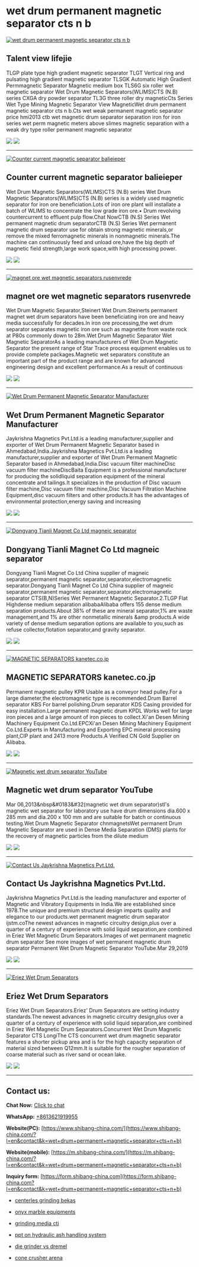 # wet drum permanent magnetic separator cts n b

<a href="https://swt.shibang-china.com/?l=en&img&k=wet+drum+permanent+magnetic+separator+cts+n+b" target="_blank">![wet drum permanent magnetic separator cts n b](http://static.shibang-china.com/all-800x300/778.jpg)</a>

## Talent view lifejie
TLGP plate type high gradient magnetic separator TLGT Vertical ring and pulsating high gradient magnetic separator TLSGK Automatic High Gradient Permmagnetic Separator Magnetic medium box TLS6G six roller wet magnetic separator Wet Drum Magnetic Separators(WLIMS)CTS (N.B) series CXGA dry powder separator TL3G three roller dry magneticCts Series Wet Type Mining Magnetic Separator View MagneticWet drum permanent magnetic separator cts n b.Cts wet weak permanent magnetic separator price hmi2013 ctb wet magnetic drum separator separation iron for iron series wet perm magnetic meters above slimes magnetic separation with a weak dry type roller permanent magnetic separator


<a href="https://whatsapp.shibangsoft.com/WhatsApp.php" target="_blank" title="WhatsApp">![](http://static.shibang-china.com/icon/whatsapp.png)</a> <a href="https://swt.shibang-china.com/?l=en&icon&k=wet+drum+permanent+magnetic+separator+cts+n+b" target="_blank">![](http://static.shibang-china.com/icon/chat-en.png)</a>

---

<a href="https://swt.shibang-china.com/?l=en&img&k=wet+drum+permanent+magnetic+separator+cts+n+b" target="_blank">![Counter current magnetic separator balieieper](http://static.shibang-china.com/all-800x300/1180.jpg)</a>

## Counter current magnetic separator balieieper
Wet Drum Magnetic Separators(WLIMS)CTS (N.B) series Wet Drum Magnetic Separators(WLIMS)CTS (N.B) series is a widely used magnetic separator for iron ore beneficiation.Lots of iron ore plant will installate a batch of WLIMS to concentrate the low grade iron ore.• Drum revolving countercurrent to effluent pulp flow.Chat NowCTB (N.S) Series Wet permanent magnetic drum separatorCTB (N.S) Series Wet permanent magnetic drum separator use for obtain strong magnetic minerals,or remove the mixed ferromagnetic minerals in nonmagnetic minerals.The machine can continuously feed and unload ore,have the big depth of magnetic field strength,large work space,with high processing power.


<a href="https://whatsapp.shibangsoft.com/WhatsApp.php" target="_blank" title="WhatsApp">![](http://static.shibang-china.com/icon/whatsapp.png)</a> <a href="https://swt.shibang-china.com/?l=en&icon&k=wet+drum+permanent+magnetic+separator+cts+n+b" target="_blank">![](http://static.shibang-china.com/icon/chat-en.png)</a>

---

<a href="https://swt.shibang-china.com/?l=en&img&k=wet+drum+permanent+magnetic+separator+cts+n+b" target="_blank">![magnet ore wet magnetic separators rusenvrede](http://static.shibang-china.com/all-800x300/1315.jpg)</a>

## magnet ore wet magnetic separators rusenvrede
Wet Drum Magnetic Separator,Steinert Wet Drum.Steinerts permanent magnet wet drum separators have been beneficiating iron ore and heavy media successfully for decades.In iron ore processing,the wet drum separator separates magnetic iron ore such as magnetite from waste rock at P80s commonly down to 28m.Wet Drum Magnetic Separator Wet Magnetic SeparatorAs a leading manufacturers of Wet Drum Magnetic Separator the present range of Star Trace process equipment enables us to provide complete packages.Magnetic wet separators constitute an important part of the product range and are known for advanced engineering design and excellent performance.As a result of continuous


<a href="https://whatsapp.shibangsoft.com/WhatsApp.php" target="_blank" title="WhatsApp">![](http://static.shibang-china.com/icon/whatsapp.png)</a> <a href="https://swt.shibang-china.com/?l=en&icon&k=wet+drum+permanent+magnetic+separator+cts+n+b" target="_blank">![](http://static.shibang-china.com/icon/chat-en.png)</a>

---

<a href="https://swt.shibang-china.com/?l=en&img&k=wet+drum+permanent+magnetic+separator+cts+n+b" target="_blank">![Wet Drum Permanent Magnetic Separator Manufacturer](http://static.shibang-china.com/all-800x300/243.jpg)</a>

## Wet Drum Permanent Magnetic Separator Manufacturer
Jaykrishna Magnetics Pvt.Ltd.is a leading manufacturer,supplier and exporter of Wet Drum Permanent Magnetic Separator based in Ahmedabad,India.Jaykrishna Magnetics Pvt.Ltd.is a leading manufacturer,supplier and exporter of Wet Drum Permanent Magnetic Separator based in Ahmedabad,India.Disc vacuum filter machineDisc vacuum filter machineDiscBaita Equipment is a professional manufacturer for producing the solidliquid separation equipment of the mineral concentrate and tailings.It specializes in the production of Disc vacuum filter machine,Disc vacuum filter machine,Disc Vacuum Filtration Machine Equipment,disc vacuum filters and other products.It has the advantages of environmental protection,energy saving and increasing


<a href="https://whatsapp.shibangsoft.com/WhatsApp.php" target="_blank" title="WhatsApp">![](http://static.shibang-china.com/icon/whatsapp.png)</a> <a href="https://swt.shibang-china.com/?l=en&icon&k=wet+drum+permanent+magnetic+separator+cts+n+b" target="_blank">![](http://static.shibang-china.com/icon/chat-en.png)</a>

---

<a href="https://swt.shibang-china.com/?l=en&img&k=wet+drum+permanent+magnetic+separator+cts+n+b" target="_blank">![Dongyang Tianli Magnet Co Ltd magneic separator](http://static.shibang-china.com/all-800x300/239.jpg)</a>

## Dongyang Tianli Magnet Co Ltd magneic separator
Dongyang Tianli Magnet Co Ltd China supplier of magneic separator,permanent magnetic separator,separator,electromagnetic separator.Dongyang Tianli Magnet Co Ltd China supplier of magneic separator,permanent magnetic separator,separator,electromagnetic separator CTS(B,N)Series Wet Permanent Magnetic Separator.2.TLGP Flat Highdense medium separation alibabaAlibaba offers 155 dense medium separation products.About 38% of these are mineral separator,1% are waste management,and 1% are other nonmetallic minerals &amp products.A wide variety of dense medium separation options are available to you,such as refuse collector,flotation separator,and gravity separator.


<a href="https://whatsapp.shibangsoft.com/WhatsApp.php" target="_blank" title="WhatsApp">![](http://static.shibang-china.com/icon/whatsapp.png)</a> <a href="https://swt.shibang-china.com/?l=en&icon&k=wet+drum+permanent+magnetic+separator+cts+n+b" target="_blank">![](http://static.shibang-china.com/icon/chat-en.png)</a>

---

<a href="https://swt.shibang-china.com/?l=en&img&k=wet+drum+permanent+magnetic+separator+cts+n+b" target="_blank">![MAGNETIC SEPARATORS kanetec.co.jp](http://static.shibang-china.com/all-800x300/379.jpg)</a>

## MAGNETIC SEPARATORS kanetec.co.jp
Permanent magnetic pulley KPR Usable as a conveyor head pulley.For a large diameter,the electromagnetic type is recommended.Drum Barrel separator KBS For barrel polishing.Drum separator KDS Casing provided for easy installation.Large permanent magnetic drum KPDL Works well for large iron pieces and a large amount of iron pieces to collect.Xi'an Desen Mining Machinery Equipment Co.Ltd.EPCXi'an Desen Mining Machinery Equipment Co.Ltd.Experts in Manufacturing and Exporting EPC mineral processing plant,CIP plant and 2413 more Products.A Verified CN Gold Supplier on Alibaba.


<a href="https://whatsapp.shibangsoft.com/WhatsApp.php" target="_blank" title="WhatsApp">![](http://static.shibang-china.com/icon/whatsapp.png)</a> <a href="https://swt.shibang-china.com/?l=en&icon&k=wet+drum+permanent+magnetic+separator+cts+n+b" target="_blank">![](http://static.shibang-china.com/icon/chat-en.png)</a>

---

<a href="https://swt.shibang-china.com/?l=en&img&k=wet+drum+permanent+magnetic+separator+cts+n+b" target="_blank">![Magnetic wet drum separator YouTube](http://static.shibang-china.com/all-800x300/1391.jpg)</a>

## Magnetic wet drum separator YouTube
Mar 06,2013&nbsp&#0183&#32(magnetic wet drum separator)stl's magnetic wet separator for laboratory use have drum dimensions dia.600 x 285 mm and dia.200 x 100 mm and are suitable for batch or continuous testing.Wet Drum Magnetic Separator chnmagnetsWet permanent Drum Magnetic Separator are used in Dense Media Separation (DMS) plants for the recovery of magnetic particles from the dilute medium


<a href="https://whatsapp.shibangsoft.com/WhatsApp.php" target="_blank" title="WhatsApp">![](http://static.shibang-china.com/icon/whatsapp.png)</a> <a href="https://swt.shibang-china.com/?l=en&icon&k=wet+drum+permanent+magnetic+separator+cts+n+b" target="_blank">![](http://static.shibang-china.com/icon/chat-en.png)</a>

---

<a href="https://swt.shibang-china.com/?l=en&img&k=wet+drum+permanent+magnetic+separator+cts+n+b" target="_blank">![Contact Us Jaykrishna Magnetics Pvt.Ltd.](http://static.shibang-china.com/all-800x300/676.jpg)</a>

## Contact Us Jaykrishna Magnetics Pvt.Ltd.
Jaykrishna Magnetics Pvt.Ltd.is the leading manufacturer and exporter of Magnetic and Vibratory Equipments in India.We are established since 1978.The unique and premium structural design imparts quality and elegance to our products.wet permanent magnetic drum separator ijstm.coThe newest advances in magnetic circuitry design,plus over a quarter of a century of experience with solid liquid separation,are combined in Eriez Wet Magnetic Drum Separators.Images of wet permanent magnetic drum separator See more images of wet permanent magnetic drum separator Permanent Wet Drum Magnetic Separator YouTube.Mar 29,2019


<a href="https://whatsapp.shibangsoft.com/WhatsApp.php" target="_blank" title="WhatsApp">![](http://static.shibang-china.com/icon/whatsapp.png)</a> <a href="https://swt.shibang-china.com/?l=en&icon&k=wet+drum+permanent+magnetic+separator+cts+n+b" target="_blank">![](http://static.shibang-china.com/icon/chat-en.png)</a>

---

<a href="https://swt.shibang-china.com/?l=en&img&k=wet+drum+permanent+magnetic+separator+cts+n+b" target="_blank">![Eriez Wet Drum Separators](http://static.shibang-china.com/all-800x300/619.jpg)</a>

## Eriez Wet Drum Separators
Eriez Wet Drum Separators.Eriez' Drum Separators are setting industry standards.The newest advances in magnetic circuitry design,plus over a quarter of a century of experience with solid liquid separation,are combined in Eriez Wet Magnetic Drum Separators.Concurrent Wet Drum Magnetic Separator CTS LongiThe CTS concurrent wet drum magnetic separator features a shorter pickup area and is for the high capacity separation of material sized between Q12mm.It is suitable for the rougher separation of coarse material such as river sand or ocean lake.


<a href="https://whatsapp.shibangsoft.com/WhatsApp.php" target="_blank" title="WhatsApp">![](http://static.shibang-china.com/icon/whatsapp.png)</a> <a href="https://swt.shibang-china.com/?l=en&icon&k=wet+drum+permanent+magnetic+separator+cts+n+b" target="_blank">![](http://static.shibang-china.com/icon/chat-en.png)</a>

---
## Contact us:

**Chat Now:** [Click to chat](https://swt.shibang-china.com?l=en&contact&k=wet+drum+permanent+magnetic+separator+cts+n+b)

**WhatsApp:**  [+8613621919955](https://whatsapp.shibangsoft.com/WhatsApp.php)

**Website(PC):** [https://www.shibang-china.com/](https://www.shibang-china.com/?l=en&contact&k=wet+drum+permanent+magnetic+separator+cts+n+b)

**Website(mobile):** [https://m.shibang-china.com/](https://m.shibang-china.com/?l=en&contact&k=wet+drum+permanent+magnetic+separator+cts+n+b)

**Inquiry form:** [https://form.shibang-china.com](https://form.shibang-china.com?l=en&contact&k=wet+drum+permanent+magnetic+separator+cts+n+b)

* [centerles grinding bekas](../116/centerles%20grinding%20bekas.md)

* [onyx marble equipments](../121/onyx%20marble%20equipments.md)

* [grinding media cti](../114/grinding%20media%20cti.md)

* [ppt on hydraulic ash handling system](../116/ppt%20on%20hydraulic%20ash%20handling%20system.md)

* [die grinder vs dremel](../122/die%20grinder%20vs%20dremel.md)

* [cone crusher arena](../123/cone%20crusher%20arena.md)